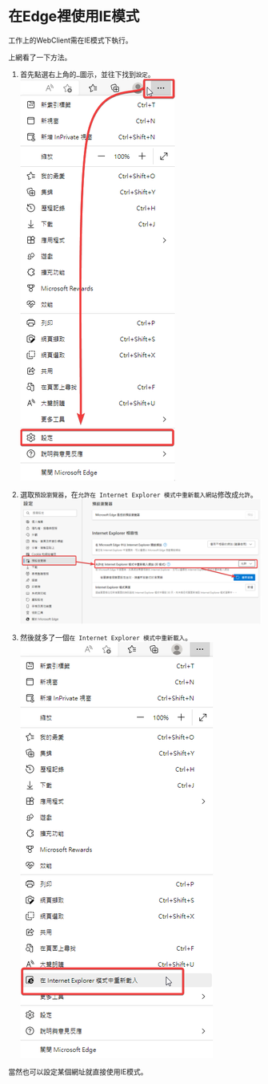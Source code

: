 # 在Edge裡使用IE模式

工作上的WebClient需在IE模式下執行。

<!--more-->

上網看了一下方法。  

1. 首先點選右上角的`…`圖示，並往下找到`設定`。  
[![IEinEdge](ieinedge1.webp '設定')](ieinedge1.webp)  

  

2. 選取`預設瀏覽器`，在`允許在 Internet Explorer 模式中重新載入網站`修改成`允許`。  
[![IEinEdge](ieinedge2.webp '允許')](ieinedge2.webp)  

  

3. 然後就多了一個`在 Internet Explorer 模式中重新載入`。  
[![IEinEdge](ieinedge3.webp '使用IE')](ieinedge3.webp)  

  

當然也可以設定某個網址就直接使用IE模式。  
